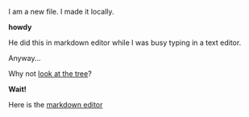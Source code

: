 I am a new file. I made it locally. 

**howdy**

He did this in markdown editor while I was busy typing in a text editor. 

Anyway...

Why not [look at the tree](www.trees.com)?

**Wait!**

Here is the [markdown editor](http://jrmoran.com/playground/markdown-live-editor/)
